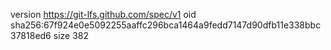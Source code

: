version https://git-lfs.github.com/spec/v1
oid sha256:67f924e0e5092255aaffc296bca1464a9fedd7147d90dfb11e338bbc37818ed6
size 382
